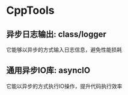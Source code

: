 # CppTools

## 异步日志输出: class/logger
它能够以异步的方式输入日志信息，避免性能损耗
## 通用异步IO库: asyncIO
它能以异步的方式执行IO操作，提升代码执行效率